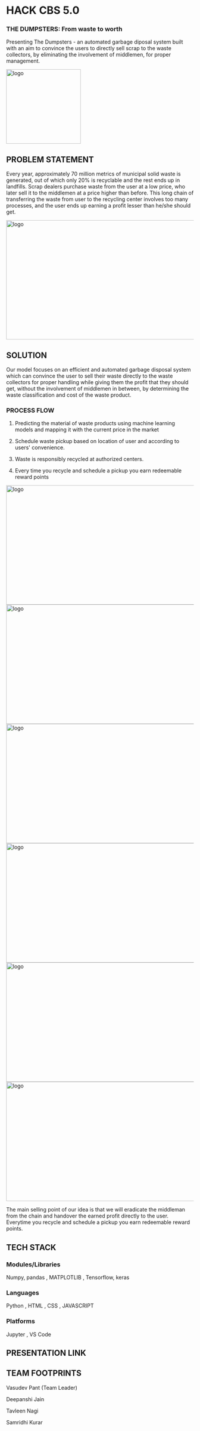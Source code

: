 # HACK CBS 5.0
### THE DUMPSTERS: From waste to worth

Presenting The Dumpsters - an automated garbage diposal system built with an aim to convince the users to directly sell scrap to the waste collectors, by eliminating the involvement of middlemen, for proper management.

<img src="https://user-images.githubusercontent.com/78029571/200155987-b40d3f6a-1512-479f-a624-980f450ca4c6.png" alt="logo" width="200" height="200">

## PROBLEM STATEMENT
Every year, approximately 70 million metrics of municipal solid waste is generated, out of which only 20% is recyclable and the rest ends up in landfills. Scrap dealers purchase waste from the user at a low price, who later sell it to the middlemen at a price higher than before. This long chain of transferring the waste from user to the recycling center involves too many processes, and the user ends up earning a profit lesser than he/she should get.

<img src="https://user-images.githubusercontent.com/78029571/200156715-6a146ab3-9604-4ff5-ae26-00fdaa3b91ad.PNG" alt="logo" width="700" height="320">

## SOLUTION 
Our model focuses on an efficient and automated garbage disposal system which can convince the user to sell their waste directly to the waste collectors for proper handling while giving them the profit that they should get, without the involvement of middlemen in between, by determining the waste classification and cost of the waste product. 

### PROCESS FLOW

1. Predicting the material of waste products using machine learning models and mapping it with the current price in the market

2. Schedule waste pickup based on location of user and according to users' convenience.

3. Waste is responsibly recycled at authorized centers.

4. Every time you recycle and schedule a pickup you earn redeemable reward points

<img src="https://user-images.githubusercontent.com/78029571/200156784-374d1bf9-c47d-49bd-828e-8710fb0e240a.PNG" alt="logo" width="700" height="320">

<img src="https://user-images.githubusercontent.com/78029571/200156822-fdf85b37-54b8-49c2-a2d5-463b85756bb6.PNG" alt="logo" width="700" height="320">

<img src="https://user-images.githubusercontent.com/78029571/200157054-1cce475e-410f-439a-b086-61a4f1138be3.PNG" alt="logo" width="700" height="320">

<img src="https://user-images.githubusercontent.com/78029571/200156822-fdf85b37-54b8-49c2-a2d5-463b85756bb6.PNG" alt="logo" width="700" height="320">

<img src="https://user-images.githubusercontent.com/78029571/200157095-5a4c2b24-aa8d-4a84-9d67-5ba66255ee95.PNG" alt="logo" width="700" height="320">

<img src="https://user-images.githubusercontent.com/78029571/200157165-0b8811dc-03b5-4c86-949b-5a887dec2b20.jpeg" alt="logo" width="700" height="320">

The main selling point of our idea is that we will eradicate the middleman from the chain and handover the earned profit directly to the user. Everytime you recycle and schedule a pickup you earn redeemable reward points.

## TECH STACK
### Modules/Libraries
Numpy, pandas
, MATPLOTLIB
, Tensorflow, keras

### Languages
Python
, HTML
, CSS
, JAVASCRIPT

### Platforms
Jupyter 
, VS Code

## PRESENTATION LINK


## TEAM FOOTPRINTS
Vasudev Pant (Team Leader)

Deepanshi Jain

Tavleen Nagi

Samridhi Kurar

